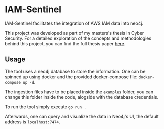 # IAM-Sentinel

IAM-Sentinel facilitates the integration of AWS IAM data into neo4j.

This project was developed as part of my masters's thesis in Cyber Security. For a detailed exploration of the concepts and methodologies behind this project, you can find the full thesis paper [here](Thesis.pdf).

## Usage

The tool uses a neo4j database to store the information. One can be spinned up using docker and the provided docker-compose file: ```docker-compose up -d```.

The ingestion files have to be placed inside the `examples` folder, you can change this folder inside the code, alogside with the database credentials.

To run the tool simply execute `go run .`

Afterwards, one can query and visualize the data in Neo4j's UI, the default address is `localhost:7474`. 
